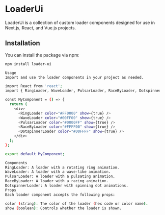 # LoaderUi

LoaderUi is a collection of custom loader components designed for use in Next.js, React, and Vue.js projects.

## Installation

You can install the package via npm:

```sh
npm install loader-ui

Usage
Import and use the loader components in your project as needed.

import React from 'react';
import { RingLoader, WaveLoader, PulsarLoader, RaceByLoader, DotspinnerLoader } from 'loader-ui';

const MyComponent = () => {
  return (
    <div>
      <RingLoader color="#FF0000" show={true} />
      <WaveLoader color="#00FF00" show={true} />
      <PulsarLoader color="#0000FF" show={true} />
      <RaceByLoader color="#FFFF00" show={true} />
      <DotspinnerLoader color="#00FFFF" show={true} />
    </div>
  );
};

export default MyComponent;

Components
RingLoader: A loader with a rotating ring animation.
WaveLoader: A loader with a wave-like animation.
PulsarLoader: A loader with a pulsating animation.
RaceByLoader: A loader with a racing animation.
DotspinnerLoader: A loader with spinning dot animations.
Props
Each loader component accepts the following props:

color (string): The color of the loader (hex code or color name).
show (boolean): Controls whether the loader is shown.